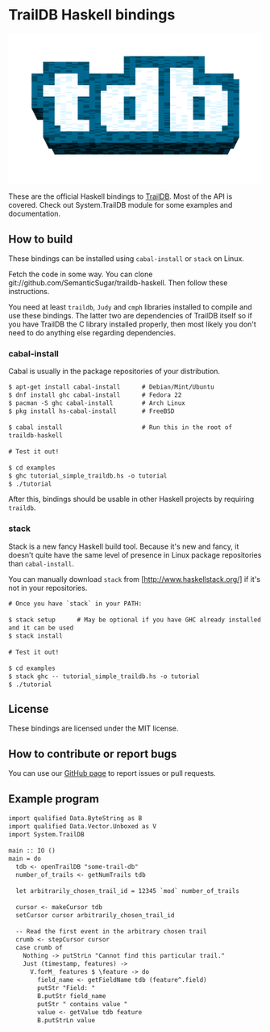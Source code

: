 TrailDB Haskell bindings
========================

![TrailDB logo](traildb_logo_512.png?raw=true)

These are the official Haskell bindings to [TrailDB](http://traildb.io/). Most
of the API is covered. Check out System.TrailDB module for some examples and
documentation.

How to build
------------

These bindings can be installed using `cabal-install` or `stack` on Linux.

Fetch the code in some way. You can clone
git://github.com/SemanticSugar/traildb-haskell. Then follow these instructions.

You need at least `traildb`, `Judy` and `cmph` libraries installed to compile
and use these bindings. The latter two are dependencies of TrailDB itself so if
you have TrailDB the C library installed properly, then most likely you don't
need to do anything else regarding dependencies.

### cabal-install

Cabal is usually in the package repositories of your distribution.

    $ apt-get install cabal-install      # Debian/Mint/Ubuntu
    $ dnf install ghc cabal-install      # Fedora 22
    $ pacman -S ghc cabal-install        # Arch Linux
    $ pkg install hs-cabal-install       # FreeBSD

    $ cabal install                      # Run this in the root of traildb-haskell

    # Test it out!

    $ cd examples
    $ ghc tutorial_simple_traildb.hs -o tutorial
    $ ./tutorial

After this, bindings should be usable in other Haskell projects by requiring `traildb`.

### stack

Stack is a new fancy Haskell build tool. Because it's new and fancy, it doesn't
quite have the same level of presence in Linux package repositories than
`cabal-install`.

You can manually download `stack` from [http://www.haskellstack.org/] if it's
not in your repositories.

    # Once you have `stack` in your PATH:

    $ stack setup      # May be optional if you have GHC already installed and it can be used
    $ stack install

    # Test it out!

    $ cd examples
    $ stack ghc -- tutorial_simple_traildb.hs -o tutorial
    $ ./tutorial

License
-------

These bindings are licensed under the MIT license.

How to contribute or report bugs
--------------------------------

You can use our [GitHub page](https://github.com/SemanticSugar/traildb-haskell/) to report issues or pull requests. 

Example program
---------------

    import qualified Data.ByteString as B
    import qualified Data.Vector.Unboxed as V
    import System.TrailDB
 
    main :: IO ()
    main = do
      tdb <- openTrailDB "some-trail-db"
      number_of_trails <- getNumTrails tdb
 
      let arbitrarily_chosen_trail_id = 12345 `mod` number_of_trails
 
      cursor <- makeCursor tdb
      setCursor cursor arbitrarily_chosen_trail_id
 
      -- Read the first event in the arbitrary chosen trail
      crumb <- stepCursor cursor
      case crumb of
        Nothing -> putStrLn "Cannot find this particular trail."
        Just (timestamp, features) ->
          V.forM_ features $ \feature -> do
            field_name <- getFieldName tdb (feature^.field)
            putStr "Field: "
            B.putStr field_name
            putStr " contains value "
            value <- getValue tdb feature
            B.putStrLn value

